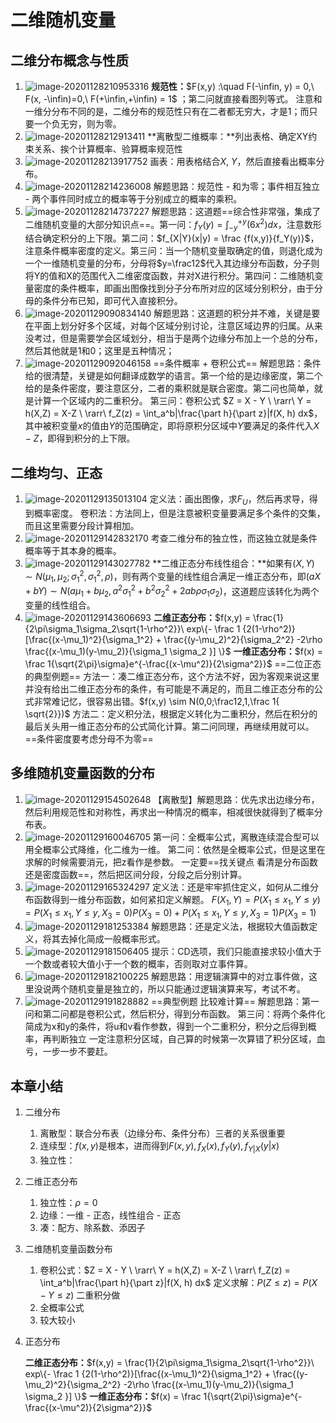 # 二维随机变量

## 二维分布概念与性质

1. ![image-20201128210953316](PB3-二维随机.assets/image-20201128210953316.png)
   **规范性：**$F(x,y) :\quad F(-\infin, y) = 0,\ F(x, -\infin)=0,\ F(+\infin,+\infin) = 1$ ；第二问就直接看图列等式。
   注意和一维分分布不同的是，二维分布的规范性只有在二者都无穷大，才是1；而只要一个负无穷，则为零。
2. ![image-20201128212913411](PB3-二维随机.assets/image-20201128212913411.png)
   **离散型二维概率：**列出表格、确定XY约束关系、挨个计算概率、验算概率规范性
3. ![image-20201128213917752](PB3-二维随机.assets/image-20201128213917752.png)
   画表：用表格结合$X,\ Y$，然后直接看出概率分布。
4. ![image-20201128214236008](PB3-二维随机.assets/image-20201128214236008.png)
   解题思路：规范性 - 和为零；事件相互独立 - 两个事件同时成立的概率等于分别成立的概率的乘积。
5. ![image-20201128214737227](PB3-二维随机.assets/image-20201128214737227.png)
   解题思路：这道题==综合性非常强，集成了二维随机变量的大部分知识点==。第一问：$f_Y(y) = \int_{-y}^{+y}(6x^2)dx$，注意数形结合确定积分的上下限。第二问：$f_{X|Y}(x|y) = \frac {f(x,y)}{f_Y(y)}$，注意条件概率密度的定义。第三问：当一个随机变量取确定的值，则退化成为一个一维随机变量的分布，分母将$y=\frac12$代入其边缘分布函数，分子则将Y的值和X的范围代入二维密度函数，并对X进行积分。第四问：二维随机变量密度的条件概率，即画出图像找到分子分布所对应的区域分别积分，由于分母的条件分布已知，即可代入直接积分。
6. ![image-20201129090834140](PB3-二维随机.assets/image-20201129090834140.png)
   解题思路：这道题的积分并不难，关键是要在平面上划分好多个区域，对每个区域分别讨论，注意区域边界的归属。从来没考过，但是需要学会区域划分，相当于是两个边缘分布加上一个总的分布，然后其他就是1和0；这里是五种情况；
7. ![image-20201129092046158](PB3-二维随机.assets/image-20201129092046158.png)
   ==条件概率 + 卷积公式== 解题思路：条件给的很清楚，关键是如何翻译成数学的语言。第一个给的是边缘密度，第二个给的是条件密度，要注意区分，二者的乘积就是联合密度。第二问也简单，就是计算一个区域内的二重积分。
   第三问：卷积公式 $Z = X - Y \ \rarr\ Y = h(X,Z) = X-Z \ \rarr\ f_Z(z) = \int_a^b|\frac{\part h}{\part z}|f(X, h) dx$，其中被积变量$x$的值由$Y$的范围确定，即将原积分区域中$Y$要满足的条件代入$X-Z$，即得到积分的上下限。

## 二维均匀、正态

1. ![image-20201129135013104](PB3-二维随机.assets/image-20201129135013104.png)
   定义法：画出图像，求$F_U$，然后再求导，得到概率密度。
   卷积法：方法同上，但是注意被积变量要满足多个条件的交集，而且这里需要分段计算相加。
2. ![image-20201129142832170](PB3-二维随机.assets/image-20201129142832170.png)
   考查二维分布的独立性，而这独立就是条件概率等于其本身的概率。
3. ![image-20201129143027782](PB3-二维随机.assets/image-20201129143027782.png)
   **二维正态分布线性组合：**如果有$(X,Y) \sim N(\mu_1, \mu_2;\sigma_1^2,\sigma_1^2,\rho)$，则有两个变量的线性组合满足一维正态分布，即$(aX+bY) \sim N(a\mu_1+b\mu_2, a^2\sigma_1^2+b^2\sigma_2^2+2ab\rho\sigma_1\sigma_2)$，这道题应该转化为两个变量的线性组合。
4. ![image-20201129143606693](PB3-二维随机.assets/image-20201129143606693.png)
   **二维正态分布：**$f(x,y) = \frac{1}{2\pi\sigma_1\sigma_2\sqrt{1-\rho^2}}\ exp\{- \frac 1 {2(1-\rho^2)}[\frac{(x-\mu_1)^2}{\sigma_1^2} + \frac{(y-\mu_2)^2}{\sigma_2^2} -2\rho \frac{(x-\mu_1)(y-\mu_2)}{\sigma_1 \sigma_2 }] \}$ 
   **一维正态分布：**$f(x) = \frac 1{\sqrt{2\pi}\sigma}e^{-\frac{(x-\mu^2)}{2\sigma^2}}$ 
   ==二位正态的典型例题== 方法一：凑二维正态分布，这个方法不好，因为客观来说这里并没有给出二维正态分布的条件，有可能是不满足的，而且二维正态分布的公式非常难记忆，很容易出错。$f(x,y) \sim N(0,0;\frac12,1,\frac 1{ \sqrt{2}})$ 
   方法二：定义积分法，根据定义转化为二重积分，然后在积分的最后关头用一维正态分布的公式简化计算。第二问同理，再继续用就可以。==条件密度要考虑分母不为零== 

## 多维随机变量函数的分布

1. ![image-20201129154502648](PB3-二维随机.assets/image-20201129154502648.png)
   【离散型】解题思路：优先求出边缘分布，然后利用规范性和对称性，再求出一种情况的概率，相减很快就得到了概率分布表。
2. ![image-20201129160046705](PB3-二维随机.assets/image-20201129160046705.png)
   第一问：全概率公式，离散连续混合型可以用全概率公式降维，化二维为一维。
   第二问：依然是全概率公式，但是这里在求解的时候需要消元，把z看作是参数。
   一定要==找关键点 看清是分布函数还是密度函数==，然后把区间分段，分段之后分别计算。
3. ![image-20201129165324297](PB3-二维随机.assets/image-20201129165324297.png)
   定义法：还是牢牢抓住定义，如何从二维分布函数得到一维分布函数，如何紧扣定义解题。
   $F(X_1,Y) = P(X_1 \le x_1,Y \le y) = P(X_1 \le x_1,Y \le y,X_3=0)P(X_3=0) + P(X_1 \le x_1,Y \le y,X_3=1)P(X_3=1)$
4. ![image-20201129181253384](PB3-二维随机.assets/image-20201129181253384.png)
   解题思路：还是定义法，根据较大值函数定义，将其去掉化简成一般概率形式。
5. ![image-20201129181506405](PB3-二维随机.assets/image-20201129181506405.png)
   提示：CD选项，我们只能直接求较小值大于一个数或者较大值小于一个数的概率，否则取对立事件算。
6. ![image-20201129182100225](PB3-二维随机.assets/image-20201129182100225.png)
   解题思路：用逻辑演算中的对立事件做，这里没说两个随机变量是独立的，所以只能通过逻辑演算来写，考试不考。
7. ![image-20201129191828882](PB3-二维随机.assets/image-20201129191828882.png)
   ==典型例题 比较难计算== 解题思路：第一问和第二问都是卷积公式，然后积分，得到分布函数。
   第三问：将两个条件化简成为x和y的条件，将u和v看作参数，得到一个二重积分，积分之后得到概率，再判断独立
   一定注意积分区域，自己算的时候第一次算错了积分区域，血亏，一步一步不要赶。



## 本章小结

1. 二维分布
   1. 离散型：联合分布表（边缘分布、条件分布）三者的关系很重要
   2. 连续型：$f(x,y)$是根本，进而得到$F(x,y), f_X(x), f_Y(y), f_{Y|X}(y|x)$ 
   3. 独立性：
   
2. 二维正态分布
   1. 独立性：$\rho=0$ 
   2. 边缘：一维 - 正态，线性组合 - 正态
   3. 凑：配方、除系数、添因子 
   
3. 二维随机变量函数分布
   1. 卷积公式：$Z = X - Y \ \rarr\ Y = h(X,Z) = X-Z \ \rarr\ f_Z(z) = \int_a^b|\frac{\part h}{\part z}|f(X, h) dx$ 
      定义求解：$P(Z \le z) = P(X-Y \le z)$ 二重积分做
   2. 全概率公式
   3. 较大较小

4. 正态分布

   **二维正态分布：**$f(x,y) = \frac{1}{2\pi\sigma_1\sigma_2\sqrt{1-\rho^2}}\ exp\{- \frac 1 {2(1-\rho^2)}[\frac{(x-\mu_1)^2}{\sigma_1^2} + \frac{(y-\mu_2)^2}{\sigma_2^2} -2\rho \frac{(x-\mu_1)(y-\mu_2)}{\sigma_1 \sigma_2 }] \}$ 
   **一维正态分布：**$f(x) = \frac 1{\sqrt{2\pi}\sigma}e^{-\frac{(x-\mu^2)}{2\sigma^2}}$ 